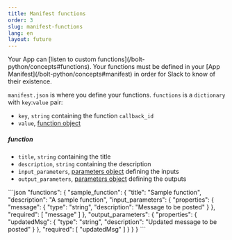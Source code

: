 ```yaml
---
title: Manifest functions
order: 3
slug: manifest-functions
lang: en
layout: future
---
```


<div class="section-content">
Your App can [listen to custom functions](/bolt-python/concepts#functions). Your functions must be defined in your [App Manifest](/bolt-python/concepts#manifest) in order for Slack to know of their existence.

`manifest.json` is where you define your functions. `functions` is a `dictionary` with `key`:`value` pair:

- `key`, `string` containing the function `callback_id`
- `value`, [function object](#function)
  
##### function

- `title`, `string` containing the title
- `description`, `string` containing the description
- `input_parameters`, [parameters object](#parameters) defining the inputs
- `output_parameters`, [parameters object](#parameters) defining the outputs

</div>

<div>
```json
  "functions": {
    "sample_function": {
      "title": "Sample function",
      "description": "A sample function",
      "input_parameters": {
        "properties": {
          "message": {
            "type": "string",
            "description": "Message to be posted"
          }
        },
        "required": [
          "message"
        ]
      },
      "output_parameters": {
        "properties": {
          "updatedMsg": {
            "type": "string",
            "description": "Updated message to be posted"
          }
        },
        "required": [
          "updatedMsg"
        ]
      }
    }
  }
```
</div>
